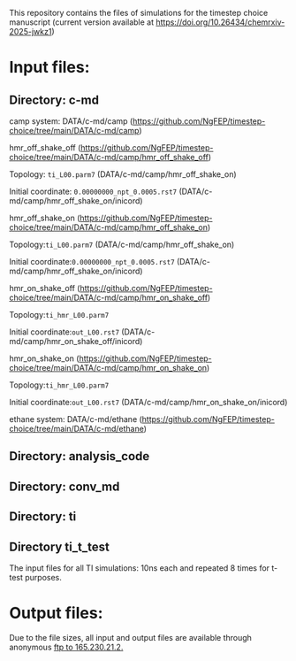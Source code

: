This repository contains the files of simulations for the timestep choice manuscript (current version available at https://doi.org/10.26434/chemrxiv-2025-jwkz1)

# Input files: #
## Directory: c-md ##
camp system: DATA/c-md/camp (https://github.com/NgFEP/timestep-choice/tree/main/DATA/c-md/camp)

hmr_off_shake_off (https://github.com/NgFEP/timestep-choice/tree/main/DATA/c-md/camp/hmr_off_shake_off)

Topology: `ti_L00.parm7` (DATA/c-md/camp/hmr_off_shake_on)

Initial coordinate: `0.00000000_npt_0.0005.rst7` (DATA/c-md/camp/hmr_off_shake_on/inicord)

hmr_off_shake_on (https://github.com/NgFEP/timestep-choice/tree/main/DATA/c-md/camp/hmr_off_shake_on)

Topology:`ti_L00.parm7` (DATA/c-md/camp/hmr_off_shake_on)

Initial coordinate:`0.00000000_npt_0.0005.rst7` (DATA/c-md/camp/hmr_off_shake_on/inicord)

hmr_on_shake_off (https://github.com/NgFEP/timestep-choice/tree/main/DATA/c-md/camp/hmr_on_shake_off)

Topology:`ti_hmr_L00.parm7`

Initial coordinate:`out_L00.rst7` (DATA/c-md/camp/hmr_on_shake_off/inicord)

hmr_on_shake_on (https://github.com/NgFEP/timestep-choice/tree/main/DATA/c-md/camp/hmr_on_shake_on)

Topology:`ti_hmr_L00.parm7`

Initial coordinate:`out_L00.rst7` (DATA/c-md/camp/hmr_on_shake_on/inicord)

ethane system: DATA/c-md/ethane (https://github.com/NgFEP/timestep-choice/tree/main/DATA/c-md/ethane)
## Directory: analysis_code ##

## Directory: conv_md ##

## Directory: ti ##

## Directory ti_t_test ## 
The input files for all TI simulations: 10ns each and repeated 8 times for t-test purposes.

# Output files: #
  Due to the file sizes, all input and output files are available through anonymous [ftp to 165.230.21.2.](ftp://165.230.21.2/)  
